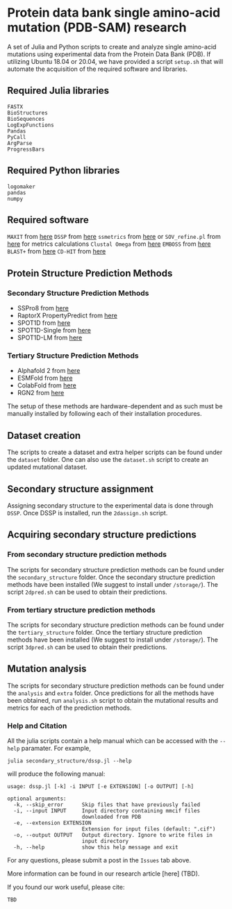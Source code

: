 # Protein data bank single amino-acid mutation (PDB-SAM) research

A set of Julia and Python scripts to create and analyze single amino-acid mutations using experimental data from the Protein Data Bank (PDB).
If utilizing Ubuntu 18.04 or 20.04, we have provided a script `setup.sh` that will automate the acquisition of the required software and libraries.

## Required Julia libraries

```
FASTX
BioStructures
BioSequences
LogExpFunctions
Pandas
PyCall
ArgParse
ProgressBars
```

## Required Python libraries
```
logomaker
pandas
numpy
```

## Required software
`MAXIT` from [here](https://sw-tools.rcsb.org/apps/MAXIT)
`DSSP` from [here](https://github.com/PDB-REDO/dssp)
`ssmetrics` from [here](https://github.com/ivanpmartell/SecondaryStructureMetrics) or ```SOV_refine.pl``` from [here](http://dna.cs.miami.edu/SOV) for metrics calculations
`Clustal Omega` from [here](http://www.clustal.org/omega)
`EMBOSS` from [here](http://emboss.open-bio.org/)
`BLAST+` from [here](https://www.ncbi.nlm.nih.gov/books/NBK131777/)
`CD-HIT` from [here](https://github.com/weizhongli/cdhit)

## Protein Structure Prediction Methods

### Secondary Structure Prediction Methods
- SSPro8 from [here](https://scratch.proteomics.ics.uci.edu/explanation.html#SSpro8)
- RaptorX PropertyPredict from [here](https://github.com/realbigws/Predict_Property)
- SPOT1D from [here](https://zhouyq-lab.szbl.ac.cn/download/)
- SPOT1D-Single from [here](https://github.com/jas-preet/SPOT-1D-Single)
- SPOT1D-LM from [here](https://github.com/jas-preet/SPOT-1D-LM)

### Tertiary Structure Prediction Methods
- Alphafold 2 from [here](https://github.com/google-deepmind/alphafold)
- ESMFold from [here](https://github.com/facebookresearch/esm)
- ColabFold from [here](https://github.com/sokrypton/ColabFold)
- RGN2 from [here](https://github.com/aqlaboratory/rgn2)

The setup of these methods are hardware-dependent and as such must be manually installed by following each of their installation procedures.

## Dataset creation

The scripts to create a dataset and extra helper scripts can be found under the `dataset` folder.
One can also use the `dataset.sh` script to create an updated mutational dataset.

## Secondary structure assignment

Assigning secondary structure to the experimental data is done through `DSSP`.
Once DSSP is installed, run the `2dassign.sh` script.

## Acquiring secondary structure predictions

### From secondary structure prediction methods

The scripts for secondary structure prediction methods can be found under the `secondary_structure` folder.
Once the secondary structure prediction methods have been installed (We suggest to install under `/storage/`).
The script `2dpred.sh` can be used to obtain their predictions.

### From tertiary structure prediction methods

The scripts for secondary structure prediction methods can be found under the `tertiary_structure` folder.
Once the tertiary structure prediction methods have been installed (We suggest to install under `/storage/`).
The script `3dpred.sh` can be used to obtain their predictions.

## Mutation analysis

The scripts for secondary structure prediction methods can be found under the `analysis` and `extra` folder.
Once predictions for all the methods have been obtained, run `analysis.sh` script to obtain the mutational results and metrics for each of the prediction methods.

### Help and Citation

All the julia scripts contain a help manual which can be accessed with the `--help` paramater. For example,

```julia secondary_structure/dssp.jl --help```

will produce the following manual:

```
usage: dssp.jl [-k] -i INPUT [-e EXTENSION] [-o OUTPUT] [-h]

optional arguments:
  -k, --skip_error      Skip files that have previously failed
  -i, --input INPUT     Input directory containing mmcif files
                        downloaded from PDB
  -e, --extension EXTENSION
                        Extension for input files (default: ".cif")
  -o, --output OUTPUT   Output directory. Ignore to write files in
                        input directory
  -h, --help            show this help message and exit
```

For any questions, please submit a post in the `Issues` tab above.

More information can be found in our research article [here] (TBD).

If you found our work useful, please cite:

```
TBD
```
